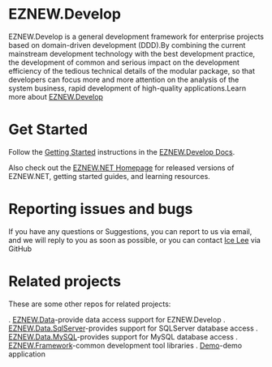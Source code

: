 # EZNEW.Develop

EZNEW.Develop is a general development framework for enterprise projects based on domain-driven development (DDD).By combining the current mainstream development technology with the best development practice, the development of common and serious impact on the development efficiency of the tedious technical details of the modular package, so that developers can focus more and more attention on the analysis of the system business, rapid development of high-quality applications.Learn more about [EZNEW.Develop](http://www.eznew.net)

# Get Started

Follow the [Getting Started](http://www.eznew.net/#/quick-start) instructions in the [EZNEW.Develop Docs](http://www.eznew.net).

Also check out the [EZNEW.NET Homepage](http://www.eznew.net) for released versions of EZNEW.NET, getting started guides, and learning resources.

# Reporting issues and bugs

If you have any questions or Suggestions, you can report to us via email, and we will reply to you as soon as possible, or you can contact [Ice Lee](https://github.com/lidingbin) via GitHub

# Related projects

These are some other repos for related projects:

  . [EZNEW.Data](https://github.com/eznew-net/EZNEW.Data)-provide data access support for EZNEW.Develop
  . [EZNEW.Data.SqlServer](https://github.com/eznew-net/EZNEW.Data.SqlServer)-provides support for SQLServer database access
  . [EZNEW.Data.MySQL](https://github.com/eznew-net/EZNEW.Data.MySQL)-provides support for MySQL database access
  . [EZNEW.Framework](https://github.com/eznew-net/EZNEW.Framework)-common development tool libraries
  . [Demo](https://github.com/eznew-net/Demo)-demo application
